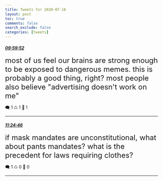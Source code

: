 ```yaml
---
title: Tweets for 2020-07-18
layout: post
toc: true
comments: false
search_exclude: false
categories: [tweets]
---
```



#### <a href = "https://twitter.com/deepfates/status/1284518255759994880">*09:59:52*</a>

<font size="5">most of us feel our brains are strong enough to be exposed to dangerous memes. this is probably a good thing, right?  most people also believe "advertising doesn't work on me"</font>



🗨️ 1 ♺ 1 🤍  1   

---
    
#### <a href = "https://twitter.com/deepfates/status/1284539625038438400">*11:24:46*</a>

<font size="5">if mask mandates are unconstitutional, what about pants mandates?  what is the precedent for laws requiring clothes?</font>



🗨️ 1 ♺ 0 🤍  0   

---
    
            
